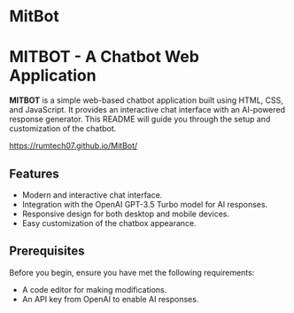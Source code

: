 # MitBot
# MITBOT - A Chatbot Web Application

**MITBOT** is a simple web-based chatbot application built using HTML, CSS, and JavaScript. It provides an interactive chat interface with an AI-powered response generator. This README will guide you through the setup and customization of the chatbot.

https://rumtech07.github.io/MitBot/

## Features

- Modern and interactive chat interface.
- Integration with the OpenAI GPT-3.5 Turbo model for AI responses.
- Responsive design for both desktop and mobile devices.
- Easy customization of the chatbox appearance.

## Prerequisites

Before you begin, ensure you have met the following requirements:

- A code editor for making modifications.
- An API key from OpenAI to enable AI responses.

